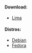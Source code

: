#### Download:
- [Lima](https://github.com/lima-vm/lima/releases)

#### Distros:
- [Debian](https://cloud.debian.org/images/cloud/)
- [Fedora](https://alt.fedoraproject.org/cloud/)
